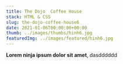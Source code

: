 ```yaml
---
title: The Dojo  Coffee House
stack: HTML & CSS
slug: the-dojo-coffee-house6
date: 2021-01-06T00:00:00+00:00
thumb: ../images/thumbs/hinh6.jpg
featuredImg: ../images/featured/hinh6.jpg
---
```


**Lorem ninja ipsum dolor sit amet**,
dasdddddd